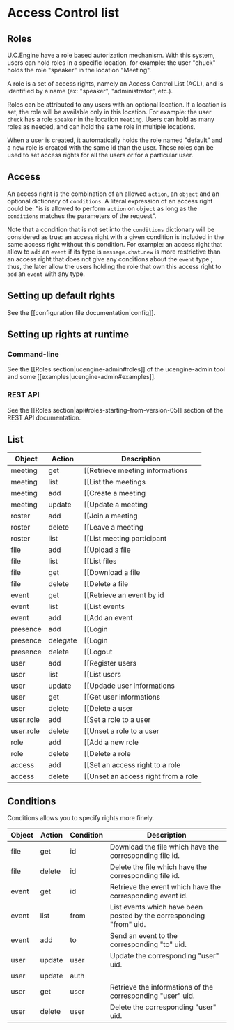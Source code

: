 # Access Control list

## Roles

U.C.Engine have a role based autorization mechanism. With this system,
users can hold roles in a specific location, for example: the user
"chuck" holds the role "speaker" in the location "Meeting".

A role is a set of access rights, namely an Access Control List
(ACL), and is identified by a name (ex: "speaker", "administrator", etc.).

Roles can be attributed to any users with an optional location. If a
location is set, the role will be available only in this location. For
example: the user `chuck` has a role `speaker` in the location
`meeting`. Users can hold as many roles as needed, and can hold the
same role in multiple locations.

When a user is created, it automatically holds the role named
"default" and a new role is created with the same id than the
user. These roles can be used to set access rights for all the users
or for a particular user.

## Access

An access right is the combination of an allowed `action`, an
`object` and an optional dictionary of `conditions`. A literal expression of
an access right could be: "is is allowed to perform `action` on
`object` as long as the `conditions` matches the parameters of the
request".

Note that a condition that is not set into the `conditions` dictionary
will be considered as true: an access right with a given condition
is included in the same access right without this condition. For
example: an access right that allow to `add` an `event` if its type is
`message.chat.new` is more restrictive than an access right that does
not give any conditions about the `event` type ; thus, the later allow the
users holding the role that own this access right to `add` an `event`
with any type.

## Setting up default rights

See the [[configuration file documentation|config]].

## Setting up rights at runtime

### Command-line

See the [[Roles section|ucengine-admin#roles]] of the
ucengine-admin tool and some [[examples|ucengine-admin#examples]].

### REST API

See the [[Roles section|api#roles-starting-from-version-05]] section
of the REST API documentation.

## List

Object         | Action       | Description
---------------|--------------|----------------------------------------------------------------------------------------
meeting        | get          | [[Retrieve meeting informations|api#retrieve-meetings-informations]]
meeting        | list         | [[List the meetings|api#list-the-meetings]]
meeting        | add          | [[Create a meeting|api#create-a-meeting]]
meeting        | update       | [[Update a meeting|api#modify-a-meeting]]
roster         | add          | [[Join a meeting|api#join-a-meeting]]
roster         | delete       | [[Leave a meeting|api#quit-a-meeting]]
roster         | list         | [[List meeting participant|api#list-users-connected-to-a-meeting-roster]]
file           | add          | [[Upload a file|api#upload-a-file]]
file           | list         | [[List files|api#list-files]]
file           | get          | [[Download a file|api#download-a-file]]
file           | delete       | [[Delete a file|api#delete-a-file]]
event          | get          | [[Retrieve an event by id|api#retrieve-a-event]]
event          | list         | [[List events|api#retrieve-the-events]]
event          | add          | [[Add an event|api#send-an-event-to-ucengine]]
presence       | add          | [[Login|api#authentification]]
presence       | delegate     | [[Login|api]]
presence       | delete       | [[Logout|api#disconnect-users]]
user           | add          | [[Register users|api#register-users]]
user           | list         | [[List users|api#list-users]]
user           | update       | [[Updade user informations|api#modify-users-informations]]
user           | get          | [[Get user informations|api#retrieve-users-informations]]
user           | delete       | [[Delete a user|api#delete-a-user]]
user.role      | add          | [[Set a role to a user|api#set-a-role-to-a-user]]
user.role      | delete       | [[Unset a role to a user|api#unset-a-role-to-a-user]]
role           | add          | [[Add a new role|api#add-a-new-role]]
role           | delete       | [[Delete a role|api#delete-a-role]]
access         | add          | [[Set an access right to a role|api#set-a-new-access-right-to-a-role]]
access         | delete       | [[Unset an access right from a role|api#unset-an-access-right-from-a-role]]

## Conditions

Conditions allows you to specify rights more finely.

Object         | Action       | Condition  |  Description
---------------|--------------|------------|---------------------------------------------------------------------------------
file           | get          | id         | Download the file which have the corresponding file id.
file           | delete       | id         | Delete the file which have the corresponding file id.
event          | get          | id         | Retrieve the event which have the corresponding event id.
event          | list         | from       | List events which have been posted by the corresponding "from" uid.
event          | add          | to         | Send an event to the corresponding "to" uid.
user           | update       | user       | Update the corresponding "user" uid.
user           | update       | auth       |
user           | get          | user       | Retrieve the informations of the corresponding "user" uid.
user           | delete       | user       | Delete the corresponding "user" uid.
